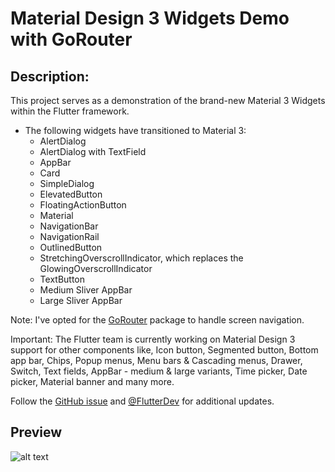 # Material Design 3 Widgets Demo with GoRouter

## Description:
This project serves as a demonstration of the brand-new Material 3 Widgets within the Flutter framework.

  - The following widgets have transitioned to Material 3:
    - AlertDialog
    - AlertDialog with TextField
    - AppBar
    - Card
    - SimpleDialog
    - ElevatedButton
    - FloatingActionButton
    - Material
    - NavigationBar
    - NavigationRail
    - OutlinedButton
    - StretchingOverscrollIndicator, which replaces the GlowingOverscrollIndicator
    - TextButton
    - Medium Sliver AppBar
    - Large Sliver AppBar

Note: I've opted for the [GoRouter](https://pub.dev/packages/go_router) package to handle screen navigation.

Important: The Flutter team is currently working on Material Design 3 support for other components like, Icon button, Segmented button, Bottom app bar, Chips, Popup menus, Menu bars & Cascading menus, Drawer, Switch, Text fields, AppBar - medium & large variants, Time picker, Date picker, Material banner and many more.

Follow the [GitHub issue](https://github.com/flutter/flutter/issues/91605) and [@FlutterDev](https://twitter.com/FlutterDev) for additional updates.

## Preview
![alt text](https://i.postimg.cc/PxmZhLfG/imgonline-com-ua-twotoone-d8z-SYZ5-NLDBWLg.png "img")
